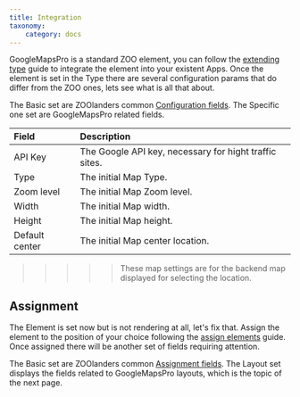 ```yaml
---
title: Integration
taxonomy:
    category: docs
---
```


GoogleMapsPro is a standard ZOO element, you can follow the [extending type](http://yootheme.com/zoo/documentation/advanced/extend-pre-build-types) guide to integrate the element into your existent Apps. Once the element is set in the Type there are several configuration params that do differ from the ZOO ones, lets see what is all that about.

The Basic set are ZOOlanders common [Configuration fields](/zoolanders/elements/fields#configuration). The Specific one set are GoogleMapsPro related fields.

| Field       | Description |
| :---------- | :---------- |
| API Key | The Google API key, necessary for hight traffic sites. |
| Type | The initial Map Type. |
| Zoom level | The initial Map Zoom level. |
| Width | The initial Map width. |
| Height | The initial Map height. |
| Default center | The initial Map center location. |

>>>>> These map settings are for the backend map displayed for selecting the location.

## Assignment

The Element is set now but is not rendering at all, let's fix that. Assign the element to the position of your choice following the [assign elements](http://yootheme.com/zoo/documentation/advanced/assign-elements-to-layout-positions) guide. Once assigned there will be another set of fields requiring attention.

The Basic set are ZOOlanders common [Assignment fields](/zoolanders/elements/fields#assignment). The Layout set displays the fields related to GoogleMapsPro layouts, which is the topic of the next page.
